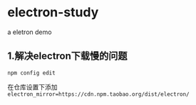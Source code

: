 # electron-study
a eletron demo
## 1.解决electron下载慢的问题

```npm config edit```

在仓库设置下添加
```electron_mirror=https://cdn.npm.taobao.org/dist/electron/ ```
